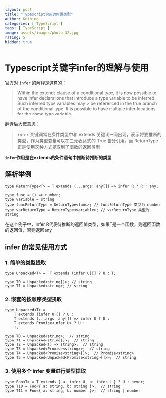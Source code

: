 ```yaml
---
layout: post
title: "Typescript实用的内置类型"
author: Kothing
categories: [ TypeScript ]
tags: [ TypeScript ]
image: assets/images/photo-32.jpg
rating: 5
hidden: true
---
```


# Typescript关键字infer的理解与使用
官方对 `infer` 的解释是这样的：

> Within the extends clause of a conditional type, it is now possible to have infer declarations that introduce a type variable to be inferred. Such inferred type variables may > be referenced in the true branch of the conditional type. It is possible to have multiple infer locations for the same type variable.

翻译后大概意思：
> `infer` 关键词常在条件类型中和 extends 关键词一同出现，表示将要推断的类型，作为类型变量可以在三元表达式的 True 部分引用。而 ReturnType 正是使用这种方式提取到了函数的返回类型

**`infer`作用是在extends的条件语句中推断待推断的类型**

## 解析举例
```
type ReturnType<T> = T extends (...args: any[]) => infer R ? R : any;

type func = () => number;
type variable = string;
type funcReturnType = ReturnType<func>; // funcReturnType 类型为 number
type varReturnType = ReturnType<variable>; // varReturnType 类型为 string
```
在这个例子中，infer R代表待推断的返回值类型，如果T是一个函数，则返回函数的返回值，否则返回any

## infer 的常见使用方式
### 1. 简单的类型提取
```
type Unpacked<T> =  T extends (infer U)[] ? U : T;

type T0 = Unpacked<string[]>; // string
type T1 = Unpacked<string>; // string
```
  
### 2. 嵌套的按顺序类型提取
```
type Unpacked<T> =
    T extends (infer U)[] ? U :
    T extends (...args: any[]) => infer U ? U :
    T extends Promise<infer U> ? U :
    T;

type T0 = Unpacked<string>;  // string
type T1 = Unpacked<string[]>;  // string
type T2 = Unpacked<() => string>;  // string
type T3 = Unpacked<Promise<string>>;  // string
type T4 = Unpacked<Promise<string>[]>;  // Promise<string>
type T5 = Unpacked<Unpacked<Promise<string>[]>>;  // string
```

### 3. 使用多个 infer 变量进行类型提取
```
type Foo<T> = T extends { a: infer U, b: infer U } ? U : never;
type T10 = Foo<{ a: string, b: string }>;  // string
type T11 = Foo<{ a: string, b: number }>;  // string | number
```
  

